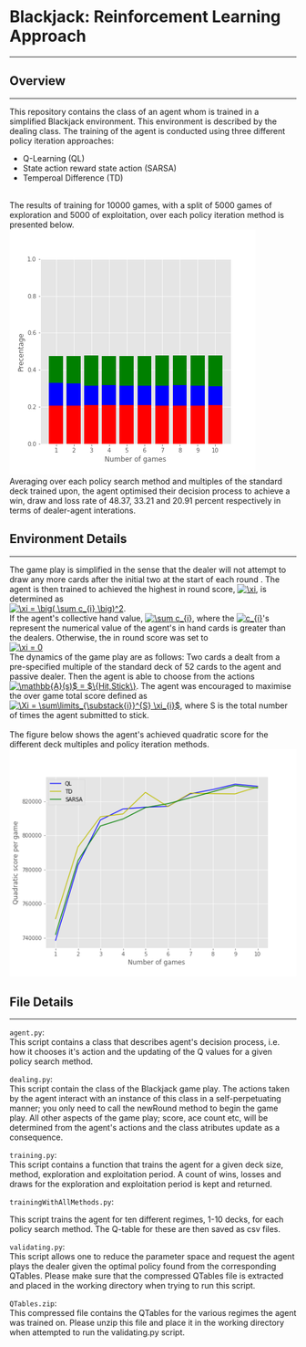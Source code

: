# Blackjack: Reinforcement Learning Approach
________________________________________________________________________________________________________________________________________

## Overview 
________________________________________________________________________________________________________________________________________

This repository contains the class of an agent whom is trained in a simplified Blackjack environment. This environment is described
by the dealing class. The training of the agent is conducted using three different policy iteration approaches:
* Q-Learning (QL) 
* State action reward state action (SARSA)
* Temperoal Difference (TD) 
<br>
The results of training for 10000 games, with a split of 5000 games of exploration and 5000 of exploitation, over each policy iteration method is presented below. 
<br>
<img src = "https://github.com/akinolawilson/Reinforcement-Learning-in-Blackjack/blob/master/winLossDraw.png?raw=true">
<br>
Averaging over each policy search method and multiples of the standard deck trained upon, the agent optimised their decision process to achieve a win, draw and loss rate of 48.37,  33.21  and 20.91 percent respectively in terms of dealer-agent interations.

## Environment Details 
________________________________________________________________________________________________________________________________________

The game play is simplified in the sense that the dealer will not attempt to draw any more cards after 
the initial two at the start of each round . The agent is then trained to achieved the highest in round score, <a href="https://www.codecogs.com/eqnedit.php?latex=\xi" target="_blank"><img src="https://latex.codecogs.com/gif.latex?\xi" title="\xi" /></a>, is determined as 
<br>
<a href="https://www.codecogs.com/eqnedit.php?latex=\xi&space;=&space;\big(&space;\sum&space;c_{i}&space;\big)^2" target="_blank"><img src="https://latex.codecogs.com/gif.latex?\xi&space;=&space;\big(&space;\sum&space;c_{i}&space;\big)^2" title="\xi = \big( \sum c_{i} \big)^2" /></a>.
<br>
If the agent's collective hand value, <a href="https://www.codecogs.com/eqnedit.php?latex=\sum&space;c_{i}" target="_blank"><img src="https://latex.codecogs.com/gif.latex?\sum&space;c_{i}" title="\sum c_{i}" /></a>, where the <a href="https://www.codecogs.com/eqnedit.php?latex=c_{i}" target="_blank"><img src="https://latex.codecogs.com/gif.latex?c_{i}" title="c_{i}" /></a>'s represent the numerical value of the agent's in hand cards is greater than the dealers. Otherwise, the in round score was set to 
<br>
<a href="https://www.codecogs.com/eqnedit.php?latex=\xi&space;=&space;0" target="_blank"><img src="https://latex.codecogs.com/gif.latex?\xi&space;=&space;0" title="\xi = 0" /></a>
<br>
The dynamics of the game play are as follows: Two cards a dealt from a pre-specified multiple of the standard deck of 52 cards to the agent and passive dealer. Then the agent is able to choose from the actions <a href="https://www.codecogs.com/eqnedit.php?latex=\mathbb{A}(s)$&space;=&space;$\{Hit,Stick\}" target="_blank"><img src="https://latex.codecogs.com/gif.latex?\mathbb{A}(s)$&space;=&space;$\{Hit,Stick\}" title="\mathbb{A}(s)$ = $\{Hit,Stick\}" /></a>. The agent was encouraged to maximise the over game total score defined as <a href="https://www.codecogs.com/eqnedit.php?latex=\Xi&space;=&space;\sum\limits_{\substack{i}}^{S}&space;\xi_{i}$" target="_blank"><img src="https://latex.codecogs.com/gif.latex?\Xi&space;=&space;\sum\limits_{\substack{i}}^{S}&space;\xi_{i}$" title="\Xi = \sum\limits_{\substack{i}}^{S} \xi_{i}$" /></a>, where S is the total number of times the agent submitted to stick. 
<br>
<br>
The figure below shows the agent's achieved quadratic score for the different deck multiples and policy iteration methods. 
<img src ="https://github.com/akinolawilson/Reinforcement-Learning-in-Blackjack/blob/master/optimalScore1to10games.png?raw=true">

## File Details 
________________________________________________________________________________________________________________________________________


```agent.py```:
<br>
This script contains a class that describes agent's decision process, i.e. how it chooses it's
action and the updating of the Q values for a given policy search method.

```dealing.py```:
<br>
This script contain the class of the Blackjack game play. The actions taken by the agent 
interact with an instance of this class in a self-perpetuating manner; you only need to call
the newRound method to begin the game play. All other aspects of the game play; score, ace count etc,
will be determined from the agent's actions and the class atributes update as a consequence.   

```training.py```:
<br>
This script contains a function that trains the agent for a given deck size, method, exploration and exploitation
period. A count of wins, losses and draws for the exploration and exploitation period is kept and returned. 

```trainingWithAllMethods.py```:
<br>

This script trains the agent for ten different regimes, 1-10 decks, for each policy search method. The Q-table 
for these are then saved as csv files. 

```validating.py```: 
<br>
This script allows one to reduce the parameter space and request the agent plays the dealer given the 
optimal policy found from the corresponding QTables. Please make sure that the compressed QTables file
is extracted and placed in the working directory when trying to run this script.

```QTables.zip```:
<br>
This compressed file contains the QTables for the various regimes the agent was trained on. Please unzip this
file and place it in the working directory when attempted to run the validating.py script. 
